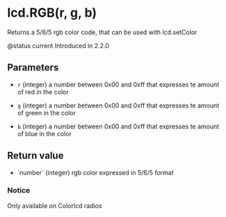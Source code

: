 # lcd.RGB(r, g, b)



Returns a 5/6/5 rgb color code, that can be used with lcd.setColor

@status current Introduced in 2.2.0


## Parameters

* `r` (integer) a number between 0x00 and 0xff that expresses te amount of red in the color

* `g` (integer) a number between 0x00 and 0xff that expresses te amount of green in the color

* `b` (integer) a number between 0x00 and 0xff that expresses te amount of blue in the color



## Return value

* \`number\` (integer) rgb color expressed in 5/6/5 format



### Notice
Only available on Colorlcd radios


